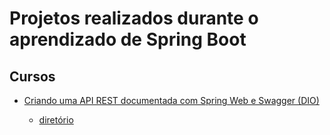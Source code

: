 # Projetos realizados durante o aprendizado de Spring Boot

## Cursos
* [Criando uma API REST documentada com Spring Web e Swagger (DIO)](https://web.dio.me/course/criando-uma-api-rest-documentada-com-spring-web-e-swagger)
    
    * [diretório](/curso-api-rest-documentada-spring-boot-dio)

